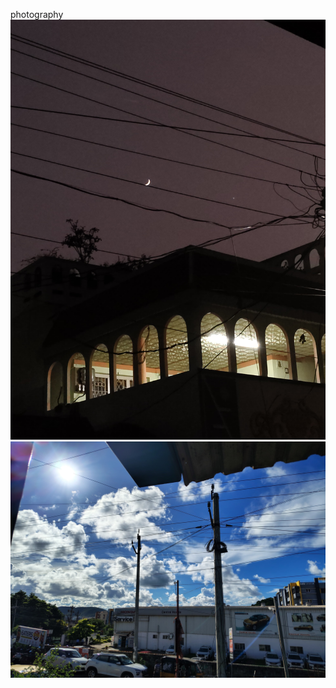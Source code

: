 photography
![image alt](https://github.com/Pavithra-2309/pavithrakaligotla/blob/3dd8c8dfde68a1279eafd11609f3db56ca251382/n5.jpg)
![image alt](https://github.com/Pavithra-2309/pavithrakaligotla/blob/d6c88802c47106a208e24d00b304e331bbde9db5/n4.jpg)
